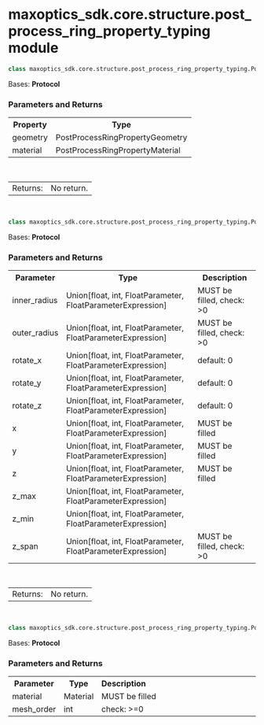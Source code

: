 # maxoptics_sdk.core.structure.post_process_ring_property_typing module

```py
class maxoptics_sdk.core.structure.post_process_ring_property_typing.PostProcessRingProperty(*args, **kwargs)
```

Bases: **Protocol**

### Parameters and Returns

<table class="custom-table">
    <tr>
        <th>Property</th>
        <th>Type</th>
    </tr>
    <tr>
        <td class="third-column">geometry</td>
        <td class="fourth-column">PostProcessRingPropertyGeometry</td>
    </tr>
    <tr>
        <td>material</td>
        <td>PostProcessRingPropertyMaterial</td>
    </tr>
</table>
<br/> 
<table class="custom-table">
  <tr>
    <td class="third-column">Returns:</td>
    <td class="fourth-column">No return.</td>
  </tr>
</table>

<br/>

```py
class maxoptics_sdk.core.structure.post_process_ring_property_typing.PostProcessRingPropertyGeometry(*args, **kwargs)
```

Bases: **Protocol**

### Parameters and Returns
<table class="custom-table">
    <tr>
        <th>Parameter</th>
        <th>Type</th>
        <th>Description</th>
    </tr>
    <tr>
        <td>inner_radius</td>
        <td>Union[float, int, FloatParameter, FloatParameterExpression]</td>
        <td>MUST be filled, check: &gt;0</td>
    </tr>
    <tr>
        <td>outer_radius</td>
        <td>Union[float, int, FloatParameter, FloatParameterExpression]</td>
        <td>MUST be filled, check: &gt;0</td>
    </tr>
    <tr>
        <td>rotate_x</td>
        <td>Union[float, int, FloatParameter, FloatParameterExpression]</td>
        <td>default: 0</td>
    </tr>
    <tr>
        <td>rotate_y</td>
        <td>Union[float, int, FloatParameter, FloatParameterExpression]</td>
        <td>default: 0</td>
    </tr>
    <tr>
        <td>rotate_z</td>
        <td>Union[float, int, FloatParameter, FloatParameterExpression]</td>
        <td>default: 0</td>
    </tr>
    <tr>
        <td>x</td>
        <td>Union[float, int, FloatParameter, FloatParameterExpression]</td>
        <td>MUST be filled</td>
    </tr>
    <tr>
        <td>y</td>
        <td>Union[float, int, FloatParameter, FloatParameterExpression]</td>
        <td>MUST be filled</td>
    </tr>
    <tr>
        <td>z</td>
        <td>Union[float, int, FloatParameter, FloatParameterExpression]</td>
        <td>MUST be filled</td>
    </tr>
    <tr>
        <td>z_max</td>
        <td>Union[float, int, FloatParameter, FloatParameterExpression]</td>
        <td></td>
    </tr>
    <tr>
        <td>z_min</td>
        <td>Union[float, int, FloatParameter, FloatParameterExpression]</td>
        <td></td>
    </tr>
    <tr>
        <td>z_span</td>
        <td>Union[float, int, FloatParameter, FloatParameterExpression]</td>
        <td>MUST be filled, check: &gt;0</td>
    </tr>
</table>
<br/> 
<table class="custom-table">
  <tr>
    <td class="third-column">Returns:</td>
    <td class="fourth-column">No return.</td>
  </tr>
</table>

<br/>

```py
class maxoptics_sdk.core.structure.post_process_ring_property_typing.PostProcessRingPropertyMaterial(*args, **kwargs)
```

Bases: **Protocol**

### Parameters and Returns

<table class="custom-table">
    <tr>
        <th>Parameter</th>
        <th>Type</th>
        <th>Description&nbsp;&nbsp;&nbsp;&nbsp;&nbsp;&nbsp;&nbsp;&nbsp;&nbsp;&nbsp;&nbsp;&nbsp;&nbsp;&nbsp;&nbsp;&nbsp;&nbsp;&nbsp;&nbsp;&nbsp;&nbsp;&nbsp;&nbsp;&nbsp;&nbsp;&nbsp;&nbsp;&nbsp;&nbsp;&nbsp;&nbsp;&nbsp;&nbsp;&nbsp;&nbsp;&nbsp;&nbsp;&nbsp;&nbsp;&nbsp;&nbsp;&nbsp;&nbsp;&nbsp;&nbsp;&nbsp;&nbsp;&nbsp;&nbsp;&nbsp;&nbsp;&nbsp;&nbsp;&nbsp;&nbsp;&nbsp;&nbsp;&nbsp;&nbsp;&nbsp;&nbsp;&nbsp;&nbsp;&nbsp;&nbsp;&nbsp;&nbsp;&nbsp;&nbsp;&nbsp;&nbsp;&nbsp;&nbsp;&nbsp;&nbsp;&nbsp;&nbsp;&nbsp;&nbsp;&nbsp;&nbsp;&nbsp;&nbsp;&nbsp;&nbsp;&nbsp;&nbsp;&nbsp;&nbsp;&nbsp;&nbsp;&nbsp;&nbsp;&nbsp;&nbsp;&nbsp;&nbsp;&nbsp;&nbsp;&nbsp;&nbsp;&nbsp;&nbsp;&nbsp;&nbsp;&nbsp;&nbsp;&nbsp;&nbsp;&nbsp;&nbsp;&nbsp;&nbsp;&nbsp;&nbsp;</th>
    </tr>
    <tr>
        <td>material</td>
        <td>Material</td>
        <td>MUST be filled</td>
    </tr>
    <tr>
        <td>mesh_order</td>
        <td>int</td>
        <td>check: &gt;=0</td>
    </tr>
</table>
